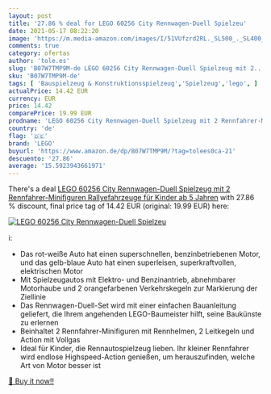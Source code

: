 ```yaml
---
layout: post
title: '27.86 % deal for LEGO 60256 City Rennwagen-Duell Spielzeu'
date: 2021-05-17 08:22:20
image: 'https://m.media-amazon.com/images/I/51VUfzrd2RL._SL500_._SL400_.jpg'
comments: true
category: ofertas
author: 'tole.es'
slug: 'B07W7TMP9M-de LEGO 60256 City Rennwagen-Duell Spielzeug mit 2...'
sku: 'B07W7TMP9M-de'
tags: [ 'Bauspielzeug & Konstruktionsspielzeug','Spielzeug','lego', ]
actualPrice: 14.42 EUR
currency: EUR
price: 14.42
comparePrice: 19.99 EUR
prodname: 'LEGO 60256 City Rennwagen-Duell Spielzeug mit 2 Rennfahrer-Minifiguren  Rallyefahrzeuge für Kinder ab 5 Jahren'
country: 'de'
flag: '🇩🇪'
brand: 'LEGO'
buyurl: 'https://www.amazon.de/dp/B07W7TMP9M/?tag=tolees0ca-21'
descuento: '27.86'
average: '15.5923943661971'
---
```


There's a deal [LEGO 60256 City Rennwagen-Duell Spielzeug mit 2 Rennfahrer-Minifiguren  Rallyefahrzeuge für Kinder ab 5 Jahren](https://www.amazon.de/dp/B07W7TMP9M/?tag=tolees0ca-21)  with  27.86 % discount, final price tag of  14.42 EUR (original: 19.99 EUR) here:

[![LEGO 60256 City Rennwagen-Duell Spielzeu](https://m.media-amazon.com/images/I/51VUfzrd2RL._SL500_._SL400_.jpg)](https://www.amazon.de/dp/B07W7TMP9M/?tag=tolees0ca-21)

ℹ️:

- Das rot-weiße Auto hat einen superschnellen, benzinbetriebenen Motor, und das gelb-blaue Auto hat einen superleisen, superkraftvollen, elektrischen Motor
- Mit Spielzeugautos mit Elektro- und Benzinantrieb, abnehmbarer Motorhaube und 2 orangefarbenen Verkehrskegeln zur Markierung der Ziellinie
- Das Rennwagen-Duell-Set wird mit einer einfachen Bauanleitung geliefert, die Ihrem angehenden LEGO-Baumeister hilft, seine Baukünste zu erlernen
- Beinhaltet 2 Rennfahrer-Minifiguren mit Rennhelmen, 2 Leitkegeln und Action mit Vollgas
- Ideal für Kinder, die Rennautospielzeug lieben. Ihr kleiner Rennfahrer wird endlose Highspeed-Action genießen, um herauszufinden, welche Art von Motor besser ist

[🛒 Buy it now!!](https://www.amazon.de/dp/B07W7TMP9M/?tag=tolees0ca-21)
